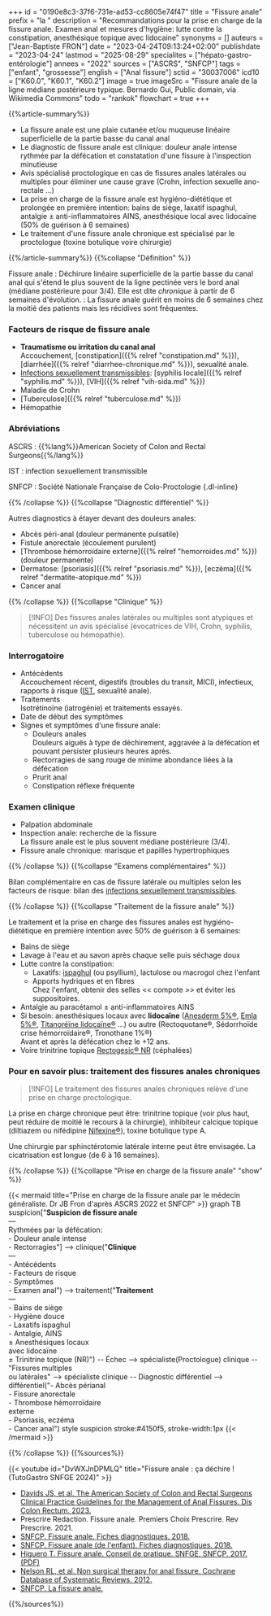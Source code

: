 +++
id = "0190e8c3-37f6-731e-ad53-cc8605e74f47"
title = "Fissure anale"
prefix = "la "
description = "Recommandations pour la prise en charge de la fissure anale. Examen anal et mesures d'hygiène: lutte contre la constipation, anesthésique topique avec lidocaine"
synonyms = []
auteurs = ["Jean-Baptiste FRON"]
date = "2023-04-24T09:13:24+02:00"
publishdate = "2023-04-24"
lastmod = "2025-08-29"
specialites = ["hépato-gastro-entérologie"]
annees = "2022"
sources = ["ASCRS", "SNFCP"]
tags = ["enfant", "grossesse"]
english = ["Anal fissure"]
sctid = "30037006"
icd10 = ["K60.0", "K60.1", "K60.2"]
image = true
imageSrc = "Fissure anale de la ligne médiane postérieure typique. Bernardo Gui, Public domain, via Wikimedia Commons"
todo = "rankok"
flowchart = true
+++

{{%article-summary%}}

- La fissure anale est une plaie cutanée et/ou muqueuse linéaire superficielle de la partie basse du canal anal
- Le diagnostic de fissure anale est clinique: douleur anale intense rythmée par la défécation et constatation d'une fissure à l'inspection minutieuse
- Avis spécialisé proctologique en cas de fissures anales latérales ou multiples pour éliminer une cause grave (Crohn, infection sexuelle ano-rectale ...)
- La prise en charge de la fissure anale est hygiéno-diététique et prolongée en première intention: bains de siège, laxatif ispaghul, antalgie ± anti-inflammatoires AINS, anesthésique local avec lidocaïne (50% de guérison à 6 semaines)
- Le traitement d'une fissure anale chronique est spécialisé par le proctologue (toxine botulique voire chirurgie)

{{%/article-summary%}}
{{%collapse "Définition" %}}

Fissure anale
: Déchirure linéaire superficielle de la partie basse du canal anal qui s'étend le plus souvent de la ligne pectinée vers le bord anal (médiane postérieure pour 3/4). Elle est dite *chronique* à partir de 6 semaines d'évolution.
: La fissure anale guérit en moins de 6 semaines chez la moitié des patients mais les récidives sont fréquentes.

### Facteurs de risque de fissure anale

- **Traumatisme ou irritation du canal anal**  
  Accouchement, [constipation]({{% relref "constipation.md" %}}), [diarrhée]({{% relref "diarrhee-chronique.md" %}}), sexualité anale.
- [Infections sexuellement transmissibles](/tags/ist/): [syphilis locale]({{% relref "syphilis.md" %}}), [VIH]({{% relref "vih-sida.md" %}})
- Maladie de Crohn
- [Tuberculose]({{% relref "tuberculose.md" %}})
- Hémopathie

### Abréviations

ASCRS
: {{%lang%}}American Society of Colon and Rectal Surgeons{{%/lang%}}

IST
: infection sexuellement transmissible

SNFCP
: Société Nationale Française de Colo-Proctologie
{.dl-inline}

{{% /collapse %}}
{{%collapse "Diagnostic différentiel" %}}

Autres diagnostics à étayer devant des douleurs anales:

- Abcès péri-anal (douleur permanente pulsatile)
- Fistule anorectale (écoulement purulent)
- [Thrombose hémorroïdaire externe]({{% relref "hemorroides.md" %}}) (douleur permanente)
- Dermatose: [psoriasis]({{% relref "psoriasis.md" %}}), [eczéma]({{% relref "dermatite-atopique.md" %}})
- Cancer anal

{{% /collapse %}}
{{%collapse "Clinique" %}}

> [!INFO]
> Des fissures anales latérales ou multiples sont atypiques et nécessitent un avis spécialisé (évocatrices de VIH, Crohn, syphilis, tuberculose ou hémopathie).

### Interrogatoire

- Antécédents  
  Accouchement récent, digestifs (troubles du transit, MICI), infectieux, rapports à risque ([IST](/tags/ist/), sexualité anale).
- Traitements  
  Isotrétinoïne (iatrogénie) et traitements essayés.
- Date de début des symptômes
- Signes et symptômes d'une fissure anale:
  - Douleurs anales  
    Douleurs aiguës à type de déchirement, aggravée à la défécation et pouvant persister plusieurs heures après.
  - Rectorragies de sang rouge de minime abondance liées à la défécation
  - Prurit anal
  - Constipation réflexe fréquente

### Examen clinique

- Palpation abdominale
- Inspection anale: recherche de la fissure  
  La fissure anale est le plus souvent médiane postérieure (3/4).
- Fissure anale chronique: marisque et papilles hypertrophiques

{{% /collapse %}}
{{%collapse "Examens complémentaires" %}}

Bilan complémentaire en cas de fissure latérale ou multiples selon les facteurs de risque: bilan des [infections sexuellement transmissibles](/tags/ist/).

{{% /collapse %}}
{{%collapse "Traitement de la fissure anale" %}}

Le traitement et la prise en charge des fissures anales est hygiéno-diététique en première intention avec 50% de guérison à 6 semaines:

- Bains de siège
- Lavage à l'eau et au savon après chaque selle puis séchage doux
- Lutte contre la constipation:
  - Laxatifs: [ispaghul](https://bdpm.ansm.sante.fr/medicament/67437758/extrait#tab-rcp) (ou psyllium), lactulose ou macrogol chez l'enfant
  - Apports hydriques et en fibres  
    Chez l'enfant, obtenir des selles << compote >> et éviter les suppositoires.
- Antalgie au paracétamol ± anti-inflammatoires AINS
- Si besoin: anesthésiques locaux avec **lidocaïne** ([Anesderm 5%®](https://bdpm.ansm.sante.fr/medicament/63794766/extrait#tab-rcp), [Emla 5%®](https://bdpm.ansm.sante.fr/medicament/63396602/extrait#tab-rcp), [Titanoréïne lidocaïne®](https://bdpm.ansm.sante.fr/medicament/61165034/extrait#tab-rcp) ...) ou autre (Rectoquotane®, Sédorrhoïde crise hémorroïdaire®, Tronothane 1%®)  
  Avant et après la défécation chez le +12 ans.
- Voire trinitrine topique [Rectogesic® NR](https://bdpm.ansm.sante.fr/medicament/65328888/extrait#tab-rcp) (céphalées)

### Pour en savoir plus: traitement des fissures anales chroniques

> [!INFO]
> Le traitement des fissures anales chroniques relève d'une prise en charge proctologique.

La prise en charge chronique peut être: trinitrine topique (voir plus haut, peut réduire de moitié le recours à la chirurgie), inhibiteur calcique topique (diltiazem ou nifédipine [Nifexine®](https://bdpm.ansm.sante.fr/medicament/63967022/extrait#tab-rcp)), toxine botulique type A.

Une chirurgie par sphinctérotomie latérale interne peut être envisagée. La cicatrisation est longue (de 6 à 16 semaines).

{{% /collapse %}}
{{%collapse "Prise en charge de la fissure anale" "show" %}}

{{< mermaid title="Prise en charge de la fissure anale par le médecin généraliste. Dr JB Fron d'après ASCRS 2022 et SNFCP" >}}
graph TB
  suspicion["<b>Suspicion de fissure anale</b><br>—<br>Rythmées par la défécation:<br>- Douleur anale intense<br>- Rectorragies"] --> clinique("<b>Clinique</b><br>—<br>- Antécédents<br>- Facteurs de risque<br>- Symptômes<br>- Examen anal") --> traitement("<b>Traitement</b><br>—<br>- Bains de siège<br>- Hygiène douce<br>- Laxatifs ispaghul<br>- Antalgie, AINS<br>± Anesthésiques locaux<br>avec lidocaïne<br>± Trinitrine topique (NR)") -- Échec --> spécialiste(Proctologue)
    clinique -- "Fissures multiples<br>ou latérales" --> spécialiste
    clinique -- Diagnostic différentiel --> différentiel("- Abcès périanal<br>- Fissure anorectale<br>- Thrombose hémorroïdaire<br>externe<br>- Psoriasis, eczéma<br>- Cancer anal")
  style suspicion stroke:#4150f5, stroke-width:1px
{{< /mermaid >}}

{{% /collapse %}}
{{%sources%}}

{{< youtube id="DvWXJnDPMLQ" title="Fissure anale : ça déchire ! (TutoGastro SNFGE 2024)" >}}

- [Davids JS, et al. The American Society of Colon and Rectal Surgeons Clinical Practice Guidelines for the Management of Anal Fissures. Dis Colon Rectum. 2023.](https://journals.lww.com/dcrjournal/Fulltext/2023/02000/The_American_Society_of_Colon_and_Rectal_Surgeons.8.aspx)
- Prescrire Redaction. Fissure anale. Premiers Choix Prescrire. Rev Prescrire. 2021.
- [SNFCP. Fissure anale. Fiches diagnostiques. 2018.](https://www.snfcp.org/actualites/fiche-diag_fissure-anale/)
- [SNFCP. Fissure anale (de l'enfant). Fiches diagnostiques. 2018.](https://www.snfcp.org/fiches-diagnostiques-2/pathologies-proctologiques-de-lenfant/fiche-diag_principales-pathologies-proctologiques-de-lenfant-fissure-anale/)
- [Higuero T. Fissure anale. Conseil de pratique. SNFGE, SNFCP. 2017. (PDF)](https://www.snfge.org/sites/www.snfge.org/files/medias/documents/cp009-2017_fissure_anale_0.pdf)
- [Nelson RL, et al. Non surgical therapy for anal fissure. Cochrane Database of Systematic Reviews. 2012.](https://www.cochrane.org/CD003431/COLOCA_non-surgical-therapy-for-anal-fissure.)
- [SNFCP. La fissure anale.](https://www.snfcp.org/informations-maladies/fissure-anale/la-fissure-anale/)

{{%/sources%}}
